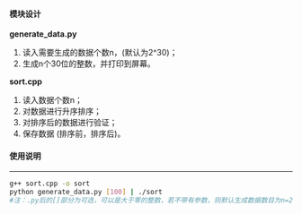 ####  模块设计

**generate_data.py**

1. 读入需要生成的数据个数n，(默认为2^30)；
2. 生成n个30位的整数，并打印到屏幕。

**sort.cpp**

1. 读入数据个数n；
2. 对数据进行升序排序；
3. 对排序后的数据进行验证；
4. 保存数据 (排序前，排序后)。

#### 使用说明

---

```bash
g++ sort.cpp -o sort
python generate_data.py [100] | ./sort
#注：.py后的[]部分为可选，可以是大于零的整数，若不带有参数，则默认生成数据数目为n=2^30。
```


